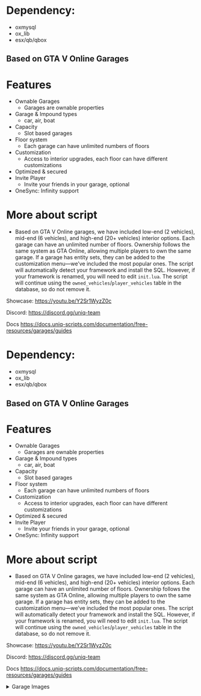 # Dependency:
- oxmysql
- ox_lib
- esx/qb/qbox

## Based on GTA V Online Garages

# Features
- Ownable Garages
  - Garages are ownable properties
- Garage & Impound types
  - car, air, boat
- Capacity
  - Slot based garages
- Floor system
  - Each garage can have unlimited numbers of floors
- Customization
  - Access to interior upgrades, each floor can have different customizations
- Optimized & secured
- Invite Player
  - Invite your friends in your garage, optional
- OneSync: Infinity support

# More about script
- Based on GTA V Online garages, we have included low-end (2 vehicles), mid-end (6 vehicles), and high-end (20+ vehicles) interior options. Each garage can have an unlimited number of floors. Ownership follows the same system as GTA Online, allowing multiple players to own the same garage. If a garage has entity sets, they can be added to the customization menu—we’ve included the most popular ones. The script will automatically detect your framework and install the SQL. However, if your framework is renamed, you will need to edit `init.lua`. The script will continue using the `owned_vehicles`/`player_vehicles` table in the database, so do not remove it.

Showcase: https://youtu.be/Y2Sr1WyzZ0c

Discord: https://discord.gg/uniq-team

Docs https://docs.uniq-scripts.com/documentation/free-resources/garages/guides

# Dependency:
- oxmysql
- ox_lib
- esx/qb/qbox

## Based on GTA V Online Garages

# Features
- Ownable Garages
  - Garages are ownable properties
- Garage & Impound types
  - car, air, boat
- Capacity
  - Slot based garages
- Floor system
  - Each garage can have unlimited numbers of floors
- Customization
  - Access to interior upgrades, each floor can have different customizations
- Optimized & secured
- Invite Player
  - Invite your friends in your garage, optional
- OneSync: Infinity support

# More about script
- Based on GTA V Online garages, we have included low-end (2 vehicles), mid-end (6 vehicles), and high-end (20+ vehicles) interior options. Each garage can have an unlimited number of floors. Ownership follows the same system as GTA Online, allowing multiple players to own the same garage. If a garage has entity sets, they can be added to the customization menu—we’ve included the most popular ones. The script will automatically detect your framework and install the SQL. However, if your framework is renamed, you will need to edit `init.lua`. The script will continue using the `owned_vehicles`/`player_vehicles` table in the database, so do not remove it.

Showcase: https://youtu.be/Y2Sr1WyzZ0c

Discord: https://discord.gg/uniq-team

Docs https://docs.uniq-scripts.com/documentation/free-resources/garages/guides

<details>
<summary>Garage Images</summary>

![garage_6](https://github.com/user-attachments/assets/a5dad7c6-4641-4aff-b558-d0d0058ff56c)

*24 Car Garage, Customization: Yes*
  
![garage_5](https://github.com/user-attachments/assets/73c2f177-c430-4ab5-bd48-9e60db236887)

*6 Car Garage, Customization: No*

![garage_4](https://github.com/user-attachments/assets/e6ba1787-1e64-49d5-a173-d81d40134534)

*2 Car Garage, Customization: No*

![garage_3](https://github.com/user-attachments/assets/79bb885d-06f2-48bc-8d39-b2fc6c33930e)

*Airplane Garage, Customization: Yes*

![garage_2](https://github.com/user-attachments/assets/406be5df-0a99-40fa-aaae-9424b27ca2af)

*25 Car Garage, Customization: Yes*

![garage_1](https://github.com/user-attachments/assets/b55f12c9-09f8-4433-90ce-65e5a0a93c60)

*10 Car Garage, Customization: Yes*

![garage_7](https://github.com/user-attachments/assets/77aecaf1-fde7-4398-8a38-7d6a46ca2616)

*5 Floor Garage, each floor can store 10 vehicles, Customization: Yes*

</details>